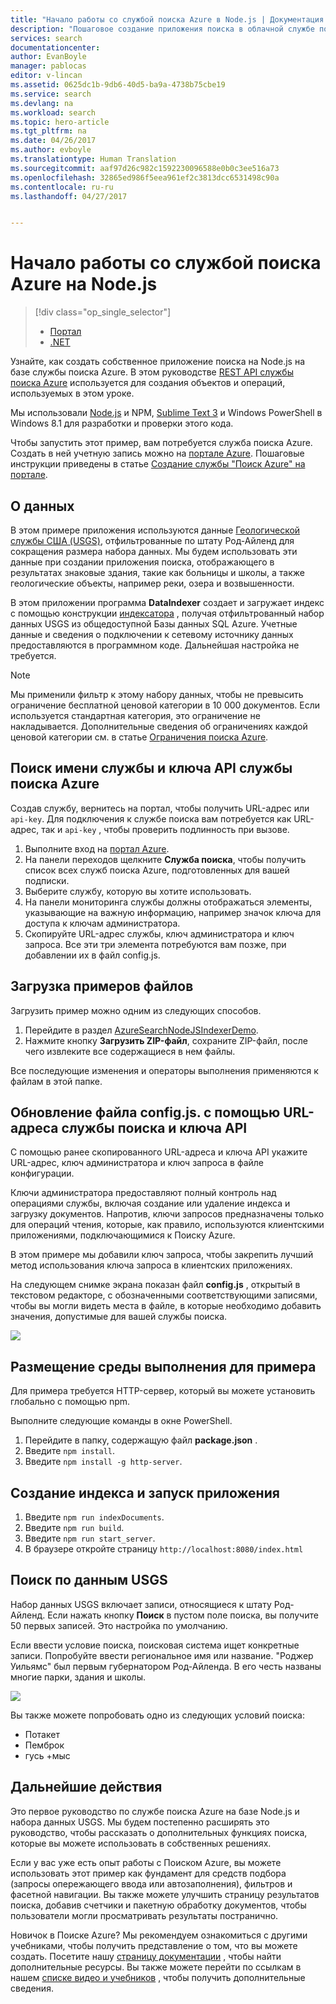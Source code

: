 ```yaml
---
title: "Начало работы со службой поиска Azure в Node.js | Документация Майкрософт"
description: "Пошаговое создание приложения поиска в облачной службе поиска Azure с использованием Node.js в качестве языка программирования."
services: search
documentationcenter: 
author: EvanBoyle
manager: pablocas
editor: v-lincan
ms.assetid: 0625dc1b-9db6-40d5-ba9a-4738b75cbe19
ms.service: search
ms.devlang: na
ms.workload: search
ms.topic: hero-article
ms.tgt_pltfrm: na
ms.date: 04/26/2017
ms.author: evboyle
ms.translationtype: Human Translation
ms.sourcegitcommit: aaf97d26c982c1592230096588e0b0c3ee516a73
ms.openlocfilehash: 32865ed986f5eea961ef2c3813dcc6531498c90a
ms.contentlocale: ru-ru
ms.lasthandoff: 04/27/2017


---
```

# <a name="get-started-with-azure-search-in-nodejs"></a>Начало работы со службой поиска Azure на Node.js
> [!div class="op_single_selector"]
> * [Портал](search-get-started-portal.md)
> * [.NET](search-howto-dotnet-sdk.md)
> 
> 

Узнайте, как создать собственное приложение поиска на Node.js на базе службы поиска Azure. В этом руководстве [REST API службы поиска Azure](https://msdn.microsoft.com/library/dn798935.aspx) используется для создания объектов и операций, используемых в этом уроке.

Мы использовали [Node.js](https://Nodejs.org) и NPM, [Sublime Text 3](http://www.sublimetext.com/3) и Windows PowerShell в Windows 8.1 для разработки и проверки этого кода.

Чтобы запустить этот пример, вам потребуется служба поиска Azure. Создать в ней учетную запись можно на [портале Azure](https://portal.azure.com). Пошаговые инструкции приведены в статье [Создание службы "Поиск Azure" на портале](search-create-service-portal.md).

## <a name="about-the-data"></a>О данных
В этом примере приложения используются данные [Геологической службы США (USGS)](http://geonames.usgs.gov/domestic/download_data.htm), отфильтрованные по штату Род-Айленд для сокращения размера набора данных. Мы будем использовать эти данные при создании приложения поиска, отображающего в результатах знаковые здания, такие как больницы и школы, а также геологические объекты, например реки, озера и возвышенности.

В этом приложении программа **DataIndexer** создает и загружает индекс с помощью конструкции [индексатора](https://msdn.microsoft.com/library/azure/dn798918.aspx) , получая отфильтрованный набор данных USGS из общедоступной Базы данных SQL Azure. Учетные данные и сведения о подключении к сетевому источнику данных предоставляются в программном коде. Дальнейшая настройка не требуется.

> [!NOTE]
> Мы применили фильтр к этому набору данных, чтобы не превысить ограничение бесплатной ценовой категории в 10 000 документов. Если используется стандартная категория, это ограничение не накладывается. Дополнительные сведения об ограничениях каждой ценовой категории см. в статье [Ограничения поиска Azure](search-limits-quotas-capacity.md).
> 
> 

<a id="sub-2"></a>

## <a name="find-the-service-name-and-api-key-of-your-azure-search-service"></a>Поиск имени службы и ключа API службы поиска Azure
Создав службу, вернитесь на портал, чтобы получить URL-адрес или `api-key`. Для подключения к службе поиска вам потребуется как URL-адрес, так и `api-key` , чтобы проверить подлинность при вызове.

1. Выполните вход на [портал Azure](https://portal.azure.com).
2. На панели переходов щелкните **Служба поиска**, чтобы получить список всех служб поиска Azure, подготовленных для вашей подписки.
3. Выберите службу, которую вы хотите использовать.
4. На панели мониторинга службы должны отображаться элементы, указывающие на важную информацию, например значок ключа для доступа к ключам администратора.
5. Скопируйте URL-адрес службы, ключ администратора и ключ запроса. Все эти три элемента потребуются вам позже, при добавлении их в файл config.js.

## <a name="download-the-sample-files"></a>Загрузка примеров файлов
Загрузить пример можно одним из следующих способов.

1. Перейдите в раздел [AzureSearchNodeJSIndexerDemo](https://github.com/AzureSearch/AzureSearchNodejsIndexerDemo).
2. Нажмите кнопку **Загрузить ZIP-файл**, сохраните ZIP-файл, после чего извлеките все содержащиеся в нем файлы.

Все последующие изменения и операторы выполнения применяются к файлам в этой папке.

## <a name="update-the-configjs-with-your-search-service-url-and-api-key"></a>Обновление файла config.js. с помощью URL-адреса службы поиска и ключа API
С помощью ранее скопированного URL-адреса и ключа API укажите URL-адрес, ключ администратора и ключ запроса в файле конфигурации.

Ключи администратора предоставляют полный контроль над операциями службы, включая создание или удаление индекса и загрузку документов. Напротив, ключи запросов предназначены только для операций чтения, которые, как правило, используются клиентскими приложениями, подключающимися к Поиску Azure.

В этом примере мы добавили ключ запроса, чтобы закрепить лучший метод использования ключа запроса в клиентских приложениях.

На следующем снимке экрана показан файл **config.js** , открытый в текстовом редакторе, с обозначенными соответствующими записями, чтобы вы могли видеть места в файле, в которые необходимо добавить значения, допустимые для вашей службы поиска.

![][5]

## <a name="host-a-runtime-environment-for-the-sample"></a>Размещение среды выполнения для примера
Для примера требуется HTTP-сервер, который вы можете установить глобально с помощью npm.

Выполните следующие команды в окне PowerShell.

1. Перейдите в папку, содержащую файл **package.json** .
2. Введите `npm install`.
3. Введите `npm install -g http-server`.

## <a name="build-the-index-and-run-the-application"></a>Создание индекса и запуск приложения
1. Введите `npm run indexDocuments`.
2. Введите `npm run build`.
3. Введите `npm run start_server`.
4. В браузере откройте страницу `http://localhost:8080/index.html`

## <a name="search-on-usgs-data"></a>Поиск по данным USGS
Набор данных USGS включает записи, относящиеся к штату Род-Айленд. Если нажать кнопку **Поиск** в пустом поле поиска, вы получите 50 первых записей. Это настройка по умолчанию.

Если ввести условие поиска, поисковая система ищет конкретные записи. Попробуйте ввести региональное имя или название. "Роджер Уильямс" был первым губернатором Род-Айленда. В его честь названы многие парки, здания и школы.

![][9]

Вы также можете попробовать одно из следующих условий поиска:

* Потакет
* Пемброк
* гусь +мыс

## <a name="next-steps"></a>Дальнейшие действия
Это первое руководство по службе поиска Azure на базе Node.js и набора данных USGS. Мы будем постепенно расширять это руководство, чтобы рассказать о дополнительных функциях поиска, которые вы можете использовать в собственных решениях.

Если у вас уже есть опыт работы с Поиском Azure, вы можете использовать этот пример как фундамент для средств подбора (запросы опережающего ввода или автозаполнения), фильтров и фасетной навигации. Вы также можете улучшить страницу результатов поиска, добавив счетчики и пакетную обработку документов, чтобы пользователи могли просматривать результаты постранично.

Новичок в Поиске Azure? Мы рекомендуем ознакомиться с другими учебниками, чтобы получить представление о том, что вы можете создать. Посетите нашу [страницу документации](https://azure.microsoft.com/documentation/services/search/) , чтобы найти дополнительные ресурсы. Вы также можете перейти по ссылкам в нашем [списке видео и учебников](search-video-demo-tutorial-list.md) , чтобы получить дополнительные сведения.

<!--Image references-->
[1]: ./media/search-get-started-Nodejs/create-search-portal-1.PNG
[2]: ./media/search-get-started-Nodejs/create-search-portal-2.PNG
[3]: ./media/search-get-started-Nodejs/create-search-portal-3.PNG
[5]: ./media/search-get-started-Nodejs/AzSearch-Nodejs-configjs.png
[9]: ./media/search-get-started-Nodejs/rogerwilliamsschool.png

